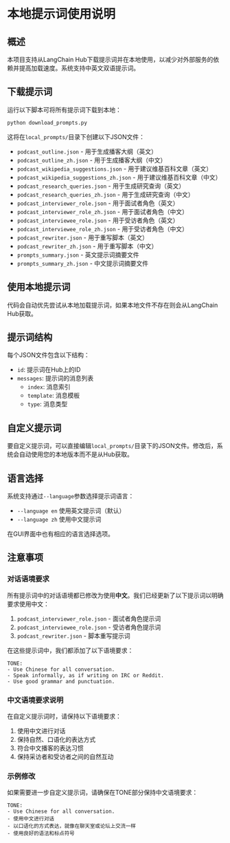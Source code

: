 # 本地提示词使用说明

## 概述

本项目支持从LangChain Hub下载提示词并在本地使用，以减少对外部服务的依赖并提高加载速度。系统支持中英文双语提示词。

## 下载提示词

运行以下脚本可将所有提示词下载到本地：

```bash
python download_prompts.py
```

这将在`local_prompts/`目录下创建以下JSON文件：
- `podcast_outline.json` - 用于生成播客大纲（英文）
- `podcast_outline_zh.json` - 用于生成播客大纲（中文）
- `podcast_wikipedia_suggestions.json` - 用于建议维基百科文章（英文）
- `podcast_wikipedia_suggestions_zh.json` - 用于建议维基百科文章（中文）
- `podcast_research_queries.json` - 用于生成研究查询（英文）
- `podcast_research_queries_zh.json` - 用于生成研究查询（中文）
- `podcast_interviewer_role.json` - 用于面试者角色（英文）
- `podcast_interviewer_role_zh.json` - 用于面试者角色（中文）
- `podcast_interviewee_role.json` - 用于受访者角色（英文）
- `podcast_interviewee_role_zh.json` - 用于受访者角色（中文）
- `podcast_rewriter.json` - 用于重写脚本（英文）
- `podcast_rewriter_zh.json` - 用于重写脚本（中文）
- `prompts_summary.json` - 英文提示词摘要文件
- `prompts_summary_zh.json` - 中文提示词摘要文件

## 使用本地提示词

代码会自动优先尝试从本地加载提示词，如果本地文件不存在则会从LangChain Hub获取。

## 提示词结构

每个JSON文件包含以下结构：
- `id`: 提示词在Hub上的ID
- `messages`: 提示词的消息列表
  - `index`: 消息索引
  - `template`: 消息模板
  - `type`: 消息类型

## 自定义提示词

要自定义提示词，可以直接编辑`local_prompts/`目录下的JSON文件。修改后，系统会自动使用您的本地版本而不是从Hub获取。

## 语言选择

系统支持通过`--language`参数选择提示词语言：
- `--language en` 使用英文提示词（默认）
- `--language zh` 使用中文提示词

在GUI界面中也有相应的语言选择选项。

## 注意事项

### 对话语境要求

所有提示词中的对话语境都已修改为使用**中文**。我们已经更新了以下提示词以明确要求使用中文：

1. `podcast_interviewer_role.json` - 面试者角色提示词
2. `podcast_interviewee_role.json` - 受访者角色提示词
3. `podcast_rewriter.json` - 脚本重写提示词

在这些提示词中，我们都添加了以下语境要求：
```
TONE:
- Use Chinese for all conversation.
- Speak informally, as if writing on IRC or Reddit.
- Use good grammar and punctuation.
```

### 中文语境要求说明

在自定义提示词时，请保持以下语境要求：
1. 使用中文进行对话
2. 保持自然、口语化的表达方式
3. 符合中文播客的表达习惯
4. 保持采访者和受访者之间的自然互动

### 示例修改

如果需要进一步自定义提示词，请确保在TONE部分保持中文语境要求：
```
TONE: 
- Use Chinese for all conversation.
- 使用中文进行对话
- 以口语化的方式表达，就像在聊天室或论坛上交流一样
- 使用良好的语法和标点符号
```